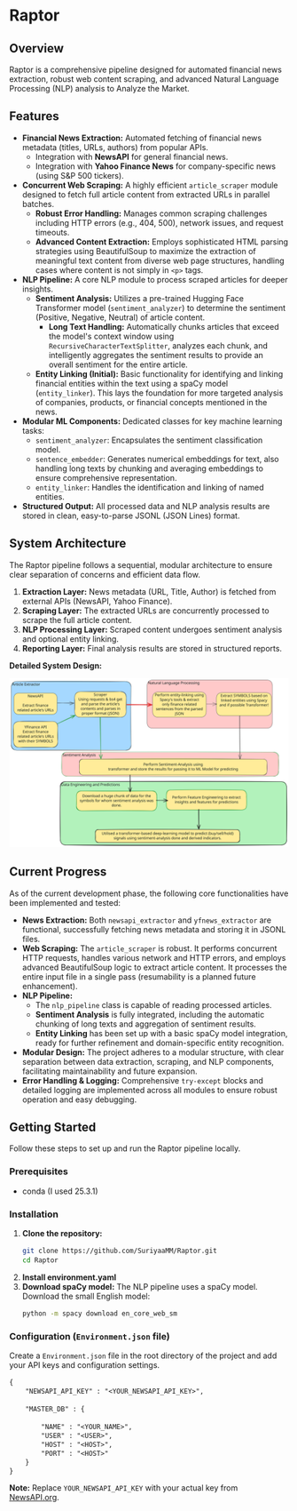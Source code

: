 # Raptor

## Overview

Raptor is a comprehensive pipeline designed for automated financial news extraction, robust web content scraping, and advanced Natural Language Processing (NLP) analysis to Analyze the Market.

## Features

  * **Financial News Extraction:** Automated fetching of financial news metadata (titles, URLs, authors) from popular APIs.
      * Integration with **NewsAPI** for general financial news.
      * Integration with **Yahoo Finance News** for company-specific news (using S\&P 500 tickers).
  * **Concurrent Web Scraping:** A highly efficient `article_scraper` module designed to fetch full article content from extracted URLs in parallel batches.
      * **Robust Error Handling:** Manages common scraping challenges including HTTP errors (e.g., 404, 500), network issues, and request timeouts.
      * **Advanced Content Extraction:** Employs sophisticated HTML parsing strategies using BeautifulSoup to maximize the extraction of meaningful text content from diverse web page structures, handling cases where content is not simply in `<p>` tags.
  * **NLP Pipeline:** A core NLP module to process scraped articles for deeper insights.
      * **Sentiment Analysis:** Utilizes a pre-trained Hugging Face Transformer model (`sentiment_analyzer`) to determine the sentiment (Positive, Negative, Neutral) of article content.
          * **Long Text Handling:** Automatically chunks articles that exceed the model's context window using `RecursiveCharacterTextSplitter`, analyzes each chunk, and intelligently aggregates the sentiment results to provide an overall sentiment for the entire article.
      * **Entity Linking (Initial):** Basic functionality for identifying and linking financial entities within the text using a spaCy model (`entity_linker`). This lays the foundation for more targeted analysis of companies, products, or financial concepts mentioned in the news.
  * **Modular ML Components:** Dedicated classes for key machine learning tasks:
      * `sentiment_analyzer`: Encapsulates the sentiment classification model.
      * `sentence_embedder`: Generates numerical embeddings for text, also handling long texts by chunking and averaging embeddings to ensure comprehensive representation.
      * `entity_linker`: Handles the identification and linking of named entities.
  * **Structured Output:** All processed data and NLP analysis results are stored in clean, easy-to-parse JSONL (JSON Lines) format.

## System Architecture

The Raptor pipeline follows a sequential, modular architecture to ensure clear separation of concerns and efficient data flow.

1.  **Extraction Layer:** News metadata (URL, Title, Author) is fetched from external APIs (NewsAPI, Yahoo Finance).
2.  **Scraping Layer:** The extracted URLs are concurrently processed to scrape the full article content.
3.  **NLP Processing Layer:** Scraped content undergoes sentiment analysis and optional entity linking.
4.  **Reporting Layer:** Final analysis results are stored in structured reports.

**Detailed System Design:**

![Raptor System Design](raptor_data/Raptor_System_Design.svg)

## Current Progress

As of the current development phase, the following core functionalities have been implemented and tested:

  * **News Extraction:** Both `newsapi_extractor` and `yfnews_extractor` are functional, successfully fetching news metadata and storing it in JSONL files.
  * **Web Scraping:** The `article_scraper` is robust. It performs concurrent HTTP requests, handles various network and HTTP errors, and employs advanced BeautifulSoup logic to extract article content. It processes the entire input file in a single pass (resumability is a planned future enhancement).
  * **NLP Pipeline:**
      * The `nlp_pipeline` class is capable of reading processed articles.
      * **Sentiment Analysis** is fully integrated, including the automatic chunking of long texts and aggregation of sentiment results.
      * **Entity Linking** has been set up with a basic spaCy model integration, ready for further refinement and domain-specific entity recognition.
  * **Modular Design:** The project adheres to a modular structure, with clear separation between data extraction, scraping, and NLP components, facilitating maintainability and future expansion.
  * **Error Handling & Logging:** Comprehensive `try-except` blocks and detailed logging are implemented across all modules to ensure robust operation and easy debugging.

## Getting Started

Follow these steps to set up and run the Raptor pipeline locally.

### Prerequisites

  * conda (I used 25.3.1)

### Installation

1.  **Clone the repository:**
    ```bash
    git clone https://github.com/SuriyaaMM/Raptor.git
    cd Raptor
    ```
2. **Install environment.yaml**
3.  **Download spaCy model:**
    The NLP pipeline uses a spaCy model. Download the small English model:
    ```bash
    python -m spacy download en_core_web_sm
    ```

### Configuration (`Environment.json` file)

Create a `Environment.json` file in the root directory of the project and add your API keys and configuration settings.

```
{
    "NEWSAPI_API_KEY" : "<YOUR_NEWSAPI_API_KEY>",
    
    "MASTER_DB" : {

        "NAME" : "<YOUR_NAME>",
        "USER" : "<USER>",
        "HOST" : "<HOST>",
        "PORT" : "<HOST>"
    }
}
```

**Note:** Replace `YOUR_NEWSAPI_API_KEY` with your actual key from [NewsAPI.org](https://newsapi.org/).
